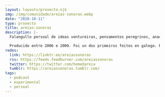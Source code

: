 ```yaml
---
layout: layouts/proxecto.njk
img: /img/comunidade/areias-sonoras.webp
date: "2020-10-11"
type: proxecto
title: areias:sonoras
description: |-
  Falangullo persoal de ideas ventureiras, pensamentos peregrinos, anacos de memoria, ferruxe emocional e viaxes de ida e volta.

  Producido entre 2006 e 2009. Foi un dos primeiros feitos en galego. Regresou no 2020.
redes:
  link: https://linktr.ee/areiassonoras
  rss: https://feeds.feedburner.com/areiassonoras
  twitter: https://twitter.com/homedareia
  tumblr: https://areiassonoras.tumblr.com/
tags:
  - podcast
  - experimental
  - persoal
---
```

